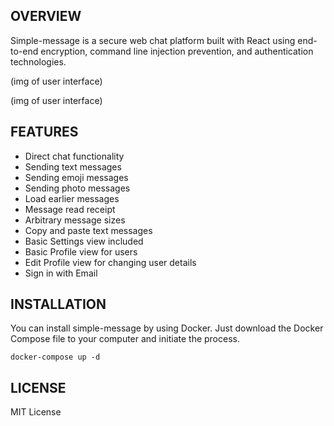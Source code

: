 ## OVERVIEW

Simple-message is a secure web chat platform built with React using end-to-end encryption, command line injection prevention, and authentication technologies.

(img of user interface)

(img of user interface)


## FEATURES

- Direct chat functionality
- Sending text messages 
- Sending emoji messages 
- Sending photo messages 
- Load earlier messages 
- Message read receipt
- Arbitrary message sizes
- Copy and paste text messages 
- Basic Settings view included 
- Basic Profile view for users 
- Edit Profile view for changing user details
- Sign in with Email


## INSTALLATION

You can install simple-message by using Docker. Just download the Docker Compose file to your computer and initiate the process.

```
docker-compose up -d
```


## LICENSE

MIT License

